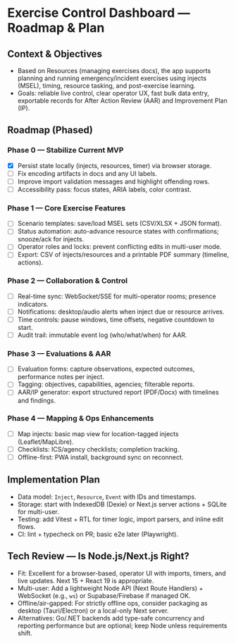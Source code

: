 # Exercise Control Dashboard — Roadmap & Plan

## Context & Objectives
- Based on Resources (managing exercises docs), the app supports planning and running emergency/incident exercises using injects (MSEL), timing, resource tasking, and post-exercise learning.
- Goals: reliable live control, clear operator UX, fast bulk data entry, exportable records for After Action Review (AAR) and Improvement Plan (IP).

## Roadmap (Phased)
### Phase 0 — Stabilize Current MVP
- [x] Persist state locally (injects, resources, timer) via browser storage.
- [ ] Fix encoding artifacts in docs and any UI labels.
- [ ] Improve import validation messages and highlight offending rows.
- [ ] Accessibility pass: focus states, ARIA labels, color contrast.

### Phase 1 — Core Exercise Features
- [ ] Scenario templates: save/load MSEL sets (CSV/XLSX + JSON format).
- [ ] Status automation: auto-advance resource states with confirmations; snooze/ack for injects.
- [ ] Operator roles and locks: prevent conflicting edits in multi-user mode.
- [ ] Export: CSV of injects/resources and a printable PDF summary (timeline, actions).

### Phase 2 — Collaboration & Control
- [ ] Real-time sync: WebSocket/SSE for multi-operator rooms; presence indicators.
- [ ] Notifications: desktop/audio alerts when inject due or resource arrives.
- [ ] Time controls: pause windows, time offsets, negative countdown to start.
- [ ] Audit trail: immutable event log (who/what/when) for AAR.

### Phase 3 — Evaluations & AAR
- [ ] Evaluation forms: capture observations, expected outcomes, performance notes per inject.
- [ ] Tagging: objectives, capabilities, agencies; filterable reports.
- [ ] AAR/IP generator: export structured report (PDF/Docx) with timelines and findings.

### Phase 4 — Mapping & Ops Enhancements
- [ ] Map injects: basic map view for location-tagged injects (Leaflet/MapLibre).
- [ ] Checklists: ICS/agency checklists; completion tracking.
- [ ] Offline-first: PWA install, background sync on reconnect.

## Implementation Plan
- Data model: `Inject`, `Resource`, `Event` with IDs and timestamps.
- Storage: start with IndexedDB (Dexie) or Next.js server actions + SQLite for multi-user.
- Testing: add Vitest + RTL for timer logic, import parsers, and inline edit flows.
- CI: lint + typecheck on PR; basic e2e later (Playwright).

## Tech Review — Is Node.js/Next.js Right?
- Fit: Excellent for a browser-based, operator UI with imports, timers, and live updates. Next 15 + React 19 is appropriate.
- Multi-user: Add a lightweight Node API (Next Route Handlers) + WebSocket (e.g., `ws`) or Supabase/Firebase if managed OK.
- Offline/air-gapped: For strictly offline ops, consider packaging as desktop (Tauri/Electron) or a local-only Next server.
- Alternatives: Go/.NET backends add type-safe concurrency and reporting performance but are optional; keep Node unless requirements shift.

